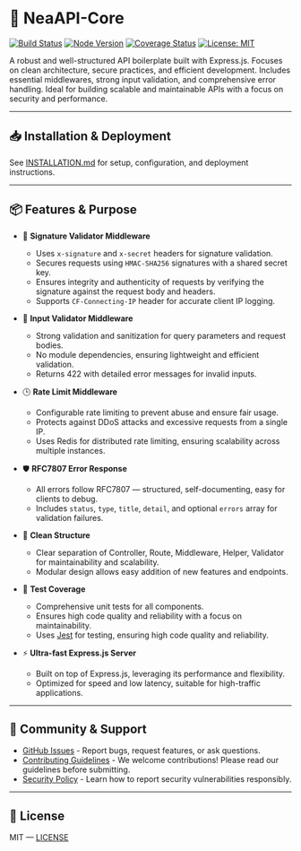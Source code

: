 # 🚀 NeaAPI-Core

[![Build Status](https://img.shields.io/github/actions/workflow/status/NeaDigitra/NeaAPI-Core/ci.yml?branch=main)](https://github.com/NeaDigitra/NeaAPI-Core/actions)
[![Node Version](https://img.shields.io/badge/node-22.16.0%2B-blue)](https://nodejs.org/en)
[![Coverage Status](https://coveralls.io/repos/github/NeaDigitra/NeaAPI-Core/badge.svg?branch=main)](https://coveralls.io/github/NeaDigitra/NeaAPI-Core?branch=main)
[![License: MIT](https://img.shields.io/badge/License-MIT-yellow.svg)](LICENSE)

A robust and well-structured API boilerplate built with Express.js. Focuses on clean architecture, secure practices, and efficient development. Includes essential middlewares, strong input validation, and comprehensive error handling. Ideal for building scalable and maintainable APIs with a focus on security and performance.

---

## 📥 Installation & Deployment

See [INSTALLATION.md](INSTALLATION.md) for setup, configuration, and deployment instructions.

---

## 📦 Features & Purpose

* 🔐 **Signature Validator Middleware**
  * Uses `x-signature` and `x-secret` headers for signature validation.
  * Secures requests using `HMAC-SHA256` signatures with a shared secret key.
  * Ensures integrity and authenticity of requests by verifying the signature against the request body and headers.
  * Supports `CF-Connecting-IP` header for accurate client IP logging.

* 🧼 **Input Validator Middleware**
  * Strong validation and sanitization for query parameters and request bodies.
  * No module dependencies, ensuring lightweight and efficient validation.
  * Returns 422 with detailed error messages for invalid inputs.

* 🕒 **Rate Limit Middleware**
  * Configurable rate limiting to prevent abuse and ensure fair usage.
  * Protects against DDoS attacks and excessive requests from a single IP.
  * Uses Redis for distributed rate limiting, ensuring scalability across multiple instances.

* 🛡️ **RFC7807 Error Response**
  * All errors follow RFC7807 — structured, self-documenting, easy for clients to debug.
  * Includes `status`, `type`, `title`, `detail`, and optional `errors` array for validation failures.

* 🧩 **Clean Structure**
  * Clear separation of Controller, Route, Middleware, Helper, Validator for maintainability and scalability.
  * Modular design allows easy addition of new features and endpoints.

* 🧪 **Test Coverage**
  * Comprehensive unit tests for all components.
  * Ensures high code quality and reliability with a focus on maintainability.
  * Uses [Jest](https://jestjs.io/) for testing, ensuring high code quality and reliability.

* ⚡ **Ultra-fast Express.js Server**
  * Built on top of Express.js, leveraging its performance and flexibility.
  * Optimized for speed and low latency, suitable for high-traffic applications.

---

## 💬 Community & Support

* [GitHub Issues](https://github.com/NeaDigitra/NeaAPI-Core/issues) - Report bugs, request features, or ask questions.
* [Contributing Guidelines](CONTRIBUTING.md) - We welcome contributions! Please read our guidelines before submitting.
* [Security Policy](SECURITY.md) - Learn how to report security vulnerabilities responsibly.

---

## 📄 License

MIT — [LICENSE](LICENSE)